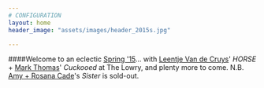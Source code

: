 ```yaml
---
# CONFIGURATION
layout: home
header_image: "assets/images/header_2015s.jpg"

---
```

####Welcome to an eclectic [Spring '15](/current/2015-spring)… with [Leentje Van de Cruys](/current/2015-spring/vandecruys)' *HORSE* + [Mark Thomas](/current/2015-spring/thomas)' *Cuckooed* at The Lowry, and plenty more to come. N.B. [Amy + Rosana Cade](/current/2015-spring/cade)'s *Sister* is sold-out.
